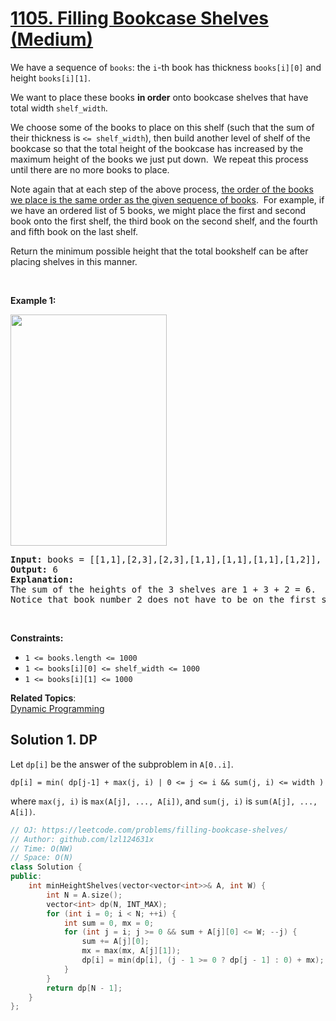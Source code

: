 # [1105. Filling Bookcase Shelves (Medium)](https://leetcode.com/problems/filling-bookcase-shelves/submissions/)

<p>We have a sequence of <code>books</code>: the <code>i</code>-th book has thickness <code>books[i][0]</code> and height <code>books[i][1]</code>.</p>

<p>We want to place these books <strong>in order</strong>&nbsp;onto bookcase shelves that have total width <code>shelf_width</code>.</p>

<p>We choose&nbsp;some of the books to place on this shelf (such that the sum of their thickness is <code>&lt;= shelf_width</code>), then build another level of shelf of the bookcase so that the total height of the bookcase has increased by the maximum height of the books we just put down.&nbsp; We repeat this process until there are no more books to place.</p>

<p>Note again that at each step of the above&nbsp;process, <u>the order of the books we place is the same order as the given sequence of books</u>.&nbsp; For example, if we have an ordered list of 5&nbsp;books, we might place the first and second book onto the first shelf, the third book on the second shelf, and the fourth and fifth book on the last shelf.</p>

<p>Return the minimum possible height that the total bookshelf can be after placing shelves in this manner.</p>

<p>&nbsp;</p>
<p><strong>Example 1:</strong></p>
<img alt="" src="https://assets.leetcode.com/uploads/2019/06/24/shelves.png" style="width: 250px; height: 370px;">
<pre><strong>Input:</strong> books = [[1,1],[2,3],[2,3],[1,1],[1,1],[1,1],[1,2]], shelf_width = 4
<strong>Output:</strong> 6
<strong>Explanation:</strong>
The sum of the heights of the 3 shelves are 1 + 3 + 2 = 6.
Notice that book number 2 does not have to be on the first shelf.
</pre>

<p>&nbsp;</p>
<p><strong>Constraints:</strong></p>

<ul>
	<li><code>1 &lt;= books.length &lt;= 1000</code></li>
	<li><code>1 &lt;= books[i][0] &lt;= shelf_width &lt;= 1000</code></li>
	<li><code>1 &lt;= books[i][1] &lt;= 1000</code></li>
</ul>


**Related Topics**:  
[Dynamic Programming](https://leetcode.com/tag/dynamic-programming/)

## Solution 1. DP

Let `dp[i]` be the answer of the subproblem in `A[0..i]`.

```
dp[i] = min( dp[j-1] + max(j, i) | 0 <= j <= i && sum(j, i) <= width )
```

where `max(j, i)` is `max(A[j], ..., A[i])`, and `sum(j, i)` is `sum(A[j], ..., A[i])`.

```cpp
// OJ: https://leetcode.com/problems/filling-bookcase-shelves/
// Author: github.com/lzl124631x
// Time: O(NW)
// Space: O(N)
class Solution {
public:
    int minHeightShelves(vector<vector<int>>& A, int W) {
        int N = A.size();
        vector<int> dp(N, INT_MAX);
        for (int i = 0; i < N; ++i) {
            int sum = 0, mx = 0;
            for (int j = i; j >= 0 && sum + A[j][0] <= W; --j) {
                sum += A[j][0];
                mx = max(mx, A[j][1]);
                dp[i] = min(dp[i], (j - 1 >= 0 ? dp[j - 1] : 0) + mx);
            }
        }
        return dp[N - 1];
    }
};
```
